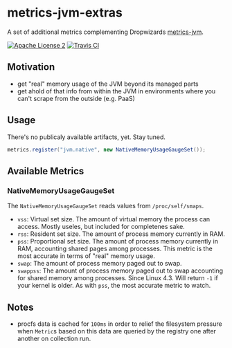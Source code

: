 # metrics-jvm-extras

A set of additional metrics complementing Dropwizards [metrics-jvm](https://github.com/dropwizard/metrics/tree/3.2-development/metrics-jvm).

[![Apache License 2](https://img.shields.io/badge/license-Apache%202-blue.svg)](https://raw.githubusercontent.com/mweirauch/metrics-jvm-extras/master/LICENSE.txt)
[![Travis CI](https://img.shields.io/travis/mweirauch/metrics-jvm-extras.svg?maxAge=2592000)](https://travis-ci.org/mweirauch/metrics-jvm-extras)

## Motivation

* get "real" memory usage of the JVM beyond its managed parts
* get ahold of that info from within the JVM in environments where you can't
  scrape from the outside (e.g. PaaS)

## Usage

There's no publicaly available artifacts, yet. Stay tuned.

```java
metrics.register("jvm.native", new NativeMemoryUsageGaugeSet());
```

## Available Metrics

### NativeMemoryUsageGaugeSet

The `NativeMemoryUsageGaugeSet` reads values from `/proc/self/smaps`.

* `vss`: Virtual set size. The amount of virtual memory the process can access.
   Mostly useles, but included for completenes sake.
* `rss`: Resident set size. The amount of process memory currently in RAM.
* `pss`: Proportional set size. The amount of process memory currently in RAM,
  accounting shared pages among processes. This metric is the most accurate in
  terms of "real" memory usage.
* `swap`: The amount of process memory paged out to swap.
* `swappss`: The amount of process memory paged out to swap accounting for
  shared memory among processes. Since Linux 4.3. Will return `-1` if your
  kernel is older. As with `pss`, the most accurate metric to watch.

## Notes
* procfs data is cached for `100ms` in order to relief the filesystem pressure
  when `Metric`s based on this data are queried by the registry one after
  another on collection run.
